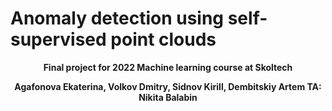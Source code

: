 # Anomaly detection using self-supervised point clouds
<p style="text-align: center; font-weight: bold;">
Final project for 2022 Machine learning course at Skoltech
</p>
<p style="text-align: center; font-weight: bold;">
Agafonova Ekaterina, Volkov Dmitry, Sidnov Kirill, Dembitskiy Artem
TA: Nikita Balabin
</p>
